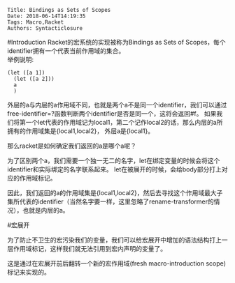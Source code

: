     Title: Bindings as Sets of Scopes
    Date: 2018-06-14T14:19:35
    Tags: Macro,Racket
    Authors: Syntacticlosure
#Introduction
Racket的宏系统的实现被称为Bindings as Sets of Scopes，每个identifier拥有一个代表当前作用域的集合。  
举例说明: 
<!-- more -->
```racket
(let ([a 1])
  (let ([a 2]))
  a
  )
``` 
外层的a与内层的a作用域不同，也就是两个a不是同一个identifier，我们可以通过free-identifier=?函数判断两个identifier是否是同一个，这将会返回#f。 
如果我们将第一个let代表的作用域记为local1，第二个记作local2的话，那么内层的a所拥有的作用域集是{local1,local2}， 
外层a是{local1}。 

那么racket是如何确定我们返回的a是哪个a呢？ 

为了区别两个a，我们需要一个独一无二的名字，let在绑定变量的时候会将这个identifier和实际绑定的名字联系起来。
let在被展开的时候，会给body部分打上对应的作用域标记。 

因此，我们返回的a的作用域集是{local1,local2}，然后去寻找这个作用域最大子集所代表的identifier（当然名字要一样，这里忽略了rename-transformer的情况），也就是内层的a。 


#宏展开

为了防止不卫生的宏污染我们的变量，我们可以给宏展开中增加的语法结构打上一层作用域标记，这样我们就无法引用到宏内声明的变量了。 

这是通过在宏展开前后翻转一个新的宏作用域(fresh macro-introduction scope)标记来实现的。 





